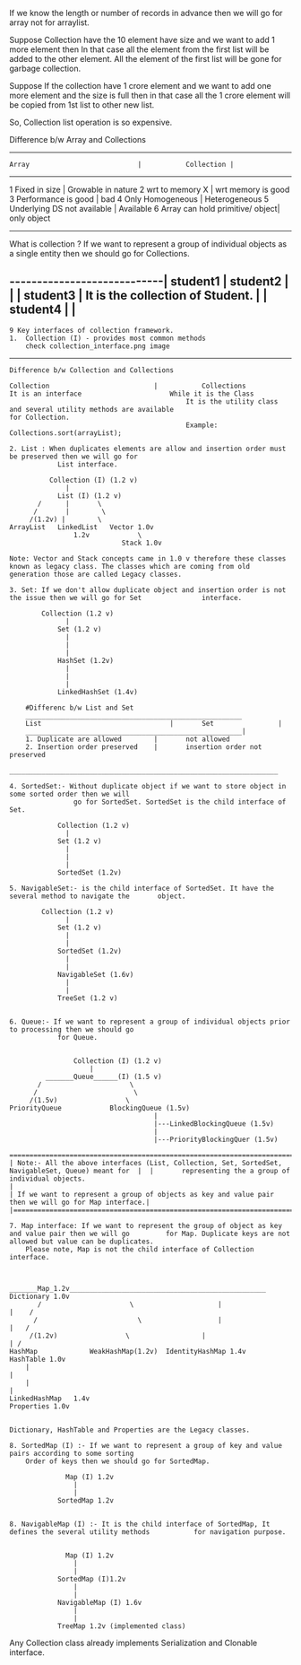 If we know the length or number of records in advance then we will go for array not for arraylist.

Suppose Collection have the 10 element have size and we want to add 1 more element then In that case 
all the element from the first list will be added to the other element. All the element of the first list
will be gone for garbage collection.

Suppose If the collection have 1 crore element and we want to add one more element and the size is full then in that case
all the 1 crore element will be copied from 1st list to other new list.

So, Collection list operation is so expensive.

Difference b/w Array and Collections

______________________________________________________________
	Array							| 			Collection |
--------------------------------------------------------------
1	Fixed in size					|	Growable in nature
2 	wrt to memory 	X				|	wrt memory is good
3	Performance is good				|	bad
4	Only Homogeneous				|	Heterogeneous
5 	Underlying DS not available		|	Available
6	Array can hold primitive/ object|	only object
_______________________________________________________________

What is collection ?
If we want to represent a group of individual objects as a single entity then we should go for Collections.

----------------------------|
	student1				|
			student2		|				|
							|
	student3				| It is the collection of Student.
							|
							|
			student4		|
							|
-----------------------------

	9 Key interfaces of collection framework.
	1.	Collection (I) - provides most common methods 
		check collection_interface.png image 

_______________________________________________________________

	Difference b/w Collection and Collections

	Collection							|			Collections
	It is an interface						While it is the Class
												It is the utility class and several utility methods are available 												for Collection.
												Example: Collections.sort(arrayList);
										
	2. List : When duplicates elements are allow and insertion order must be preserved then we will go for 
				List interface.
			
			  Collection (I) (1.2 v)
				  |
			    List (I) (1.2 v)
		   /	  |		  \
		  /		  |	   	   \
	  	 /(1.2v) |        \
	ArrayList	LinkedList	 Vector 1.0v
					1.2v			\
								Stack 1.0v
		
	Note: Vector and Stack concepts came in 1.0 v therefore these classes known as legacy class. The classes which are coming from old generation those are called Legacy classes.
	
	3. Set: If we don't allow duplicate object and insertion order is not the issue then we will go for Set 			  interface.
	
	  		Collection (1.2 v)
				  |
			    Set (1.2 v)
		   		  |		  
		  		  |	   	  
	  			  |      
				HashSet (1.2v)
				  |		  
		  		  |	   	  
	  			  |      
				LinkedHashSet (1.4v)
		
		#Differenc b/w List and Set
		______________________________________________________
		List								|		Set				   |
		______________________________________________________|	
		1. Duplicate are allowed		|		not allowed
		2. Insertion order preserved	|		insertion order not preserved
		___________________________________________________________________
		
	4. SortedSet:- Without duplicate object if we want to store object in some sorted order then we will 
					go for SortedSet. SortedSet is the child interface of Set.
						
				Collection (1.2 v)
				  |
			    Set (1.2 v)
		   		  |		  
		  		  |	   	  
	  			  |      
				SortedSet (1.2v)
	
	5. NavigableSet:- is the child interface of SortedSet. It have the several method to navigate the 		object. 
	
			Collection (1.2 v)
				  |
			    Set (1.2 v)
		   		  |		  
		  		  |	   	  
	  			SortedSet (1.2v)
				  |		  
		  		  |	   	  
	  			NavigableSet (1.6v)
	  			  |		  
		  		  |
			  	TreeSet (1.2 v)
	
	
	6. Queue:- If we want to represent a group of individual objects prior to processing then we should go
				for Queue.
				 
	
	  				Collection (I) (1.2 v)
				  		|
			 _______Queue______(I) (1.5 v)
		   /	  				  \
		  /		  			   	   \
	  	 /(1.5v) 		       	 \
	PriorityQueue			 BlockingQueue (1.5v)
										|
										|---LinkedBlockingQueue (1.5v)
										|
										|---PriorityBlockingQuer (1.5v)
										
	======================================================================================================								
	| Note:- All the above interfaces (List, Collection, Set, SortedSet, NavigableSet, Queue) meant for  | 	|		representing the a group of individual objects.														   |
	| If we want to represent a group of objects as key and value pair then we will go for Map interface.|
	|=====================================================================================================

	7. Map interface: If we want to represent the group of object as key and value pair then we will go 		for Map. Duplicate keys are not allowed but value can be duplicates.
		Please note, Map is not the child interface of Collection interface.
		
					 
			 _______Map_1.2v_________________________________________________	Dictionary 1.0v
		   /	  				  \						|							|	 /
		  /		  			   		\					|							|	/
	  	 /(1.2v) 		       	 \					|							| /
	HashMap			 	WeakHashMap(1.2v)  IdentityHashMap 1.4v		HashTable 1.0v
		|																			|
		|																			|
	LinkedHashMap	1.4v														Properties 1.0v
	
		
	Dictionary, HashTable and Properties are the Legacy classes.
	
	8. SortedMap (I) :- If we want to represent a group of key and value pairs according to some sorting 
		Order of keys then we should go for SortedMap.
		
				  Map (I) 1.2v	 		
					|																			
					|																			
				SortedMap 1.2v
	
	
	8. NavigableMap (I) :- It is the child interface of SortedMap, It defines the several utility methods 			for navigation purpose.
	
		
				  Map (I) 1.2v	 		
					|																			
					|		 																	
				SortedMap (I)1.2v
					|																			
					|		 																	
				NavigableMap (I) 1.6v
					|																			
					|		 																	
				TreeMap 1.2v (implemented class)
	
	  
		
Any Collection class already implements Serialization and Clonable interface.
